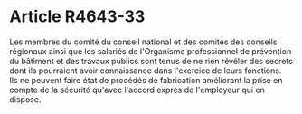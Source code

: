 # Article R4643-33

  
Les membres du comité du conseil national et des comités des conseils régionaux ainsi que les salariés de l'Organisme professionnel de prévention du bâtiment et des travaux publics sont tenus de ne rien révéler des secrets dont ils pourraient avoir connaissance dans l'exercice de leurs fonctions.   
Ils ne peuvent faire état de procédés de fabrication améliorant la prise en compte de la sécurité qu'avec l'accord exprès de l'employeur qui en dispose.